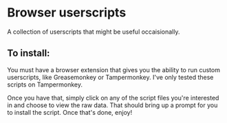 # Browser userscripts
A collection of userscripts that might be useful occaisionally.

## To install:
You must have a browser extension that gives you the ability to run custom userscripts, like Greasemonkey or Tampermonkey. I've only tested these scripts on Tampermonkey.

Once you have that, simply click on any of the script files you're interested in and choose to view the raw data. That should bring up a prompt for you to install the script. Once that's done, enjoy!
